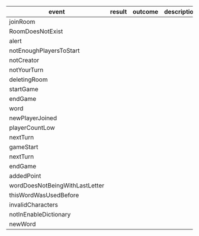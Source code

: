 | event | result | outcome | description |
| ----------- | ----------- | ----------- | ----------- |
| joinRoom |  |  |  |
| RoomDoesNotExist |  |  |  |
| alert |  |  |  |
| notEnoughPlayersToStart |  |  |  |
| notCreator |  |  |  |
| notYourTurn |  |  |  |
| deletingRoom |  |  |  |
| startGame |  |  |  |
| endGame |  |  |  |
| word |  |  |  |
| newPlayerJoined |  |  |  |
| playerCountLow |  |  |  |
| nextTurn |  |  |  |
| gameStart |  |  |  |
| nextTurn |  |  |  |
| endGame |  |  |  |
| addedPoint |  |  |  |
| wordDoesNotBeingWithLastLetter |  |  |  |
| thisWordWasUsedBefore |  |  |  |
| invalidCharacters |  |  |  |
| notInEnableDictionary |  |  |  |
| newWord |  |  |  |